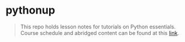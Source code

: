 # pythonup

> This repo holds lesson notes for tutorials on Python essentials. Course schedule and abridged content can be found at this [link](https://www.notion.so/PythonUp-73e172284b474dd5bc4881325277d7d0).
